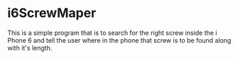 # i6ScrewMaper
This is a simple program that is to search for the right screw inside the i Phone 6 and tell the user where in the phone that screw is to be found along with it's length.
